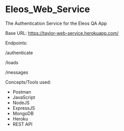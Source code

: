 # Eleos_Web_Service

The Authentication Service for the Eleos QA App

Base URL: https://taylor-web-service.herokuapp.com/

Endpoints:

  /authenticate

  /loads

  /messages

Concepts/Tools used:

- Postman
- JavaScript
- NodeJS
- ExpressJS
- MongoDB
- Heroku
- REST API

